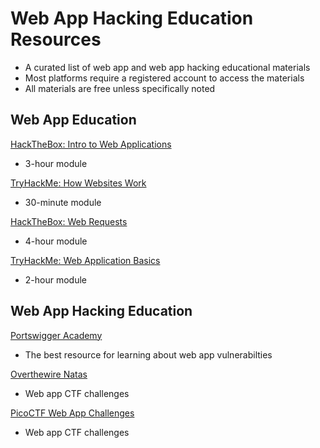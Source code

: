 # Web App Hacking Education Resources
* A curated list of web app and web app hacking educational materials
* Most platforms require a registered account to access the materials
* All materials are free unless specifically noted
## Web App Education
[HackTheBox: Intro to Web Applications](https://academy.hackthebox.com/module/details/75)
* 3-hour module

[TryHackMe: How Websites Work](https://tryhackme.com/room/howwebsiteswork)
* 30-minute module

[HackTheBox: Web Requests](https://academy.hackthebox.com/module/details/35)
* 4-hour module

[TryHackMe: Web Application Basics](https://tryhackme.com/room/webapplicationbasics)
* 2-hour module
## Web App Hacking Education
[Portswigger Academy](https://portswigger.net/web-security)
* The best resource for learning about web app vulnerabilties

[Overthewire Natas](https://overthewire.org/wargames/natas/)
* Web app CTF challenges

[PicoCTF Web App Challenges](https://play.picoctf.org/practice?category=1)
* Web app CTF challenges
